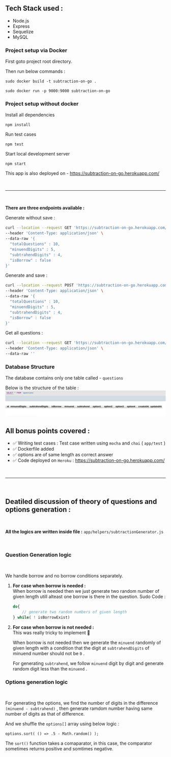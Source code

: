## Tech Stack used : 
* Node.js 
* Express 
* Sequelize 
* MySQL



### Project setup via Docker
First goto project root directory.

Then run below commands : 
```
sudo docker build -t subtraction-on-go . 
```
```
sudo docker run -p 9000:9000 subtraction-on-go
```

### Project setup without docker
Install all dependencies
```
npm install
```
Run test cases 
```
npm test
```
Start local development server
```
npm start
```

This app is also deployed on - https://subtraction-on-go.herokuapp.com/

<br>
<hr>
<br>

**There are three endpoints available :** 

Generate without save : 
```bash
curl --location --request GET 'https://subtraction-on-go.herokuapp.com/api/generateQuestionWithoutSaving' \
--header 'Content-Type: application/json' \
--data-raw '{
  "totalQuestions" : 10,
  "minuendDigits" : 5,
  "subtrahendDigits" : 4,
  "isBorrow" : false
}'
```

Generate and save : 

```bash
curl --location --request POST 'https://subtraction-on-go.herokuapp.com/api/generateQuestionAndSave' \
--header 'Content-Type: application/json' \
--data-raw '{
  "totalQuestions" : 10,
  "minuendDigits" : 5,
  "subtrahendDigits" : 4,
  "isBorrow" : false
}'
```

Get all questions : 

```bash
curl --location --request GET 'https://subtraction-on-go.herokuapp.com/api/getAllQuestions' \
--header 'Content-Type: application/json' \
--data-raw ''
```

### Database Structure
The database contains only one table called - `questions`

Below is the structure of the table :  
![Image of MySQL table ](/app/docs/tables.png)


## All bonus points covered : 

* ✅ Writing test cases : Test case written using `mocha` and `chai` ( `app/test` )
* ✅ Dockerfile added
* ✅ options are of same length as correct answer
* ✅ Code deployed on `Heroku` : https://subtraction-on-go.herokuapp.com/

<br>
<hr>
<br>

## Deatiled discussion of theory of questions and options generation :

<br>

**All the logics are written inside file :** `app/helpers/subtractionGenerator.js`

<br>

### Question Generation logic

<br>

We handle borrow and no borrow conditions separately.

1) **For case when borrow is needed :**  
    When borrow is needed then we just generate two random number of given length utill alteast one borrow is there in the question. 
    Sudo Code : 
    ```javascript
    do{
        // generate two random numbers of given length
    } while( ! isBorrowExist)
    ```
2) **For case when borrow is not needed :**  
    This was really tricky to implement 🥵 

    When borrow is not needed then we generate the `minuend` randomly of given length with a condition that the digit at `subtrahendDigits` of minuend number should not be `0` . 

    For generating `subtrahend`, we follow `minuend` digit by digit and generate random digit less than the `minuend` . 


### Options generation logic 

<br>

For generating the options, we find the number of digits in the difference `(minuend - subtrahend)` , then generate ramdom number having same number of digits as that of difference. 

And we shuffle the `options[]` array using below logic : 

```
options.sort( () => .5 - Math.random() );
```
The `sort()` function takes a comaparator, in this case, the comparator sometimes returns positive and somtimes negative. 
